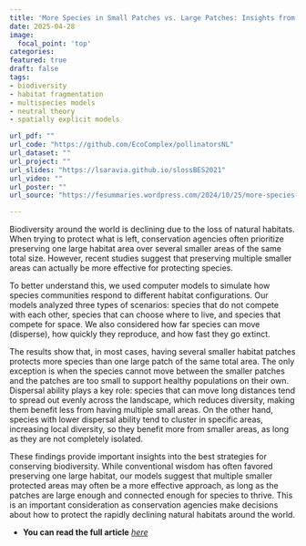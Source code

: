 ```yaml
---
title: 'More Species in Small Patches vs. Large Patches: Insights from Modeling'
date: 2025-04-28
image:
  focal_point: 'top'
categories: 
featured: true
draft: false
tags:
- biodiversity
- habitat fragmentation
- multispecies models
- neutral theory
- spatially explicit models

url_pdf: ""
url_code: "https://github.com/EcoComplex/pollinatorsNL"
url_dataset: ""
url_project: ""
url_slides: "https://lsaravia.github.io/slossBES2021"
url_video: ""
url_poster: ""
url_source: "https://fesummaries.wordpress.com/2024/10/25/more-species-in-small-patches-vs-large-patches-insights-from-modeling/"

---
```


Biodiversity around the world is declining due to the loss of natural habitats. When trying to protect what is left, conservation agencies often prioritize preserving one large habitat area over several smaller areas of the same total size. However, recent studies suggest that preserving multiple smaller areas can actually be more effective for protecting species.


<!--more-->

To better understand this, we used computer models to simulate how species communities respond to different habitat configurations. Our models analyzed three types of scenarios: species that do not compete with each other, species that can choose where to live, and species that compete for space. We also considered how far species can move (disperse), how quickly they reproduce, and how fast they go extinct.

The results show that, in most cases, having several smaller habitat patches protects more species than one large patch of the same total area. The only exception is when the species cannot move between the smaller patches and the patches are too small to support healthy populations on their own.
Dispersal ability plays a key role: species that can move long distances tend to spread out evenly across the landscape, which reduces diversity, making them benefit less from having multiple small areas. On the other hand, species with lower dispersal ability tend to cluster in specific areas, increasing local diversity, so they benefit more from smaller areas, as long as they are not completely isolated.

These findings provide important insights into the best strategies for conserving biodiversity. While conventional wisdom has often favored preserving one large habitat, our models suggest that multiple smaller protected areas may often be a more effective approach, as long as the patches are large enough and connected enough for species to thrive. This is an important consideration as conservation agencies make decisions about how to protect the rapidly declining natural habitats around the world.

- **You can read the full article** [_here_](https://besjournals.onlinelibrary.wiley.com/doi/full/10.1111/1365-2435.14695) 

